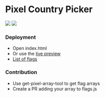 # Pixel Country Picker

![](images/demo_murica.gif)
![](images/demo_日本.gif)

### Deployment

- Open index.html
- Or use the [live preview](http://flags.query.design/)
- [List of flags](http://flags.query.design/list-flags/index.html)

### Contribution

- Use get-pixel-array-tool to get flag arrays
- Create a PR adding your array to flags.js
